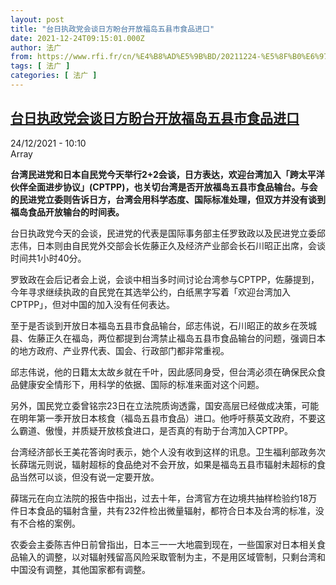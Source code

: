 ```yaml
---
layout: post
title: "台日执政党会谈日方盼台开放福岛五县市食品进口"
date: 2021-12-24T09:15:01.000Z
author: 法广
from: https://www.rfi.fr/cn/%E4%B8%AD%E5%9B%BD/20211224-%E5%8F%B0%E6%97%A5%E6%89%A7%E6%94%BF%E5%85%9A%E4%BC%9A%E8%B0%88%E6%97%A5%E6%96%B9%E7%9B%BC%E5%8F%B0%E5%BC%80%E6%94%BE%E7%A6%8F%E5%B2%9B%E4%BA%94%E5%8E%BF%E5%B8%82%E9%A3%9F%E5%93%81%E8%BF%9B%E5%8F%A3
tags: [ 法广 ]
categories: [ 法广 ]
---
```

<!--1640337301000-->
[台日执政党会谈日方盼台开放福岛五县市食品进口](https://www.rfi.fr/cn/%E4%B8%AD%E5%9B%BD/20211224-%E5%8F%B0%E6%97%A5%E6%89%A7%E6%94%BF%E5%85%9A%E4%BC%9A%E8%B0%88%E6%97%A5%E6%96%B9%E7%9B%BC%E5%8F%B0%E5%BC%80%E6%94%BE%E7%A6%8F%E5%B2%9B%E4%BA%94%E5%8E%BF%E5%B8%82%E9%A3%9F%E5%93%81%E8%BF%9B%E5%8F%A3)
------

<div>
<div>24/12/2021 - 10:10</div>Array<p><strong>                    台湾民进党和日本自民党今天举行2+2会谈，日方表达，欢迎台湾加入「跨太平洋伙伴全面进步协议」(CPTPP)，也关切台湾是否开放福岛五县市食品输台。与会的民进党立委则告诉日方，台湾会用科学态度、国际标准处理，但双方并没有谈到福岛食品开放输台的时间表。                </strong></p><div >                    <p>台日执政党今天的会谈，民进党的代表是国际事务部主任罗致政以及民进党立委邱志伟，日本则由自民党外交部会长佐藤正久及经济产业部会长石川昭正出席，会谈时间共1小时40分。</p><p>罗致政在会后记者会上说，会谈中相当多时间讨论台湾参与CPTPP，佐藤提到，今年寻求继续执政的自民党在其选举公约，白纸黑字写着「欢迎台湾加入CPTPP」，但对中国的加入没有任何表达。</p><p>至于是否谈到开放日本福岛五县市食品输台，邱志伟说，石川昭正的故乡在茨城县、佐藤正久在福岛，两位都提到台湾禁止福岛五县市食品输台的问题，强调日本的地方政府、产业界代表、国会、行政部门都非常重视。</p><p>邱志伟说，他的日籍太太故乡就在千叶，因此感同身受，但台湾必须在确保民众食品健康安全情形下，用科学的依据、国际的标准来面对这个问题。</p><p>另外，国民党立委曾铭宗23日在立法院质询透露，国安高层已经做成决策，可能在明年第一季开放日本核食（福岛五县市食品）进口。他呼吁蔡英文政府，不要这么霸道、傲慢，并质疑开放核食进口，是否真的有助于台湾加入CPTPP。</p><p>台湾经济部长王美花答询时表示，她个人没有收到这样的讯息。卫生福利部政务次长薛瑞元则说，辐射超标的食品绝对不会开放，如果是福岛五县市辐射未超标的食品当然可以谈，但没有说一定要开放。</p><p>薛瑞元在向立法院的报告中指出，过去十年，台湾官方在边境共抽样检验约18万件日本食品的辐射含量，共有232件检出微量辐射，都符合日本及台湾的标准，没有不合格的案例。</p><p>农委会主委陈吉仲日前曾指出，日本三一一大地震到现在，一些国家对日本相关食品输入的调整，以对辐射残留高风险采取管制为主，不是用区域管制，只剩台湾和中国没有调整，其他国家都有调整。</p>                                            <div data-selfpromo-newsletter>    </div>    <div data-selfpromo-app>    </div>                </div>
</div>

